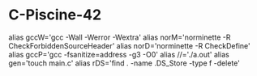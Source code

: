 # C-Piscine-42

alias gccW='gcc -Wall -Werror -Wextra'
alias norM='norminette -R CheckForbiddenSourceHeader'
alias norD='norminette -R CheckDefine'
alias gccP='gcc -fsanitize=address -g3 -O0'
alias //='./a.out'
alias gen='touch main.c'
alias rDS='find . -name .DS_Store -type f -delete'
